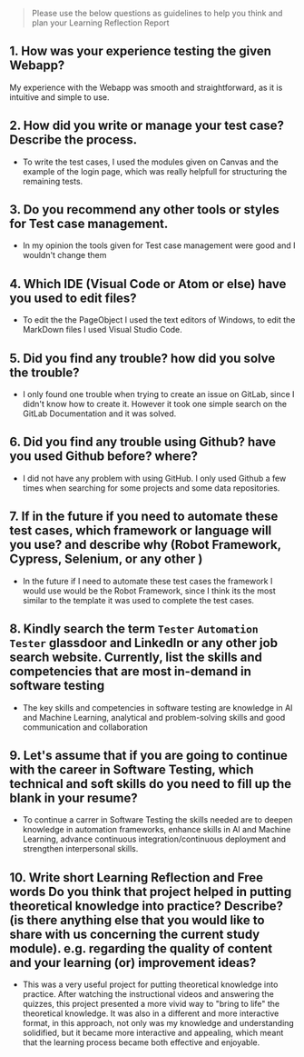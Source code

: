 > Please use the below questions as guidelines to help you think and plan your Learning Reflection Report

## 1. How was your experience testing the given Webapp?
My experience with the Webapp was smooth and straightforward, as it is intuitive and simple to use.     

## 2. How did you write or manage your test case? Describe the process.
- To write the test cases, I used the modules given on Canvas and the example of the login page, which was really helpfull for structuring the remaining tests.
    

## 3. Do you recommend any other tools or styles for Test case management. 
 - In my opinion the tools given for Test case management were good and I wouldn't change them


## 4. Which IDE (Visual Code or Atom or else) have you used to edit files?
- To edit the the PageObject I used the text editors of Windows, to edit the MarkDown files I used Visual Studio Code.


     
## 5. Did you find any trouble? how did you solve the trouble?
- I only found one trouble when trying to create an issue on GitLab, since I didn't know how to create it. However it took one simple search on the GitLab Documentation and it was solved.


## 6. Did you find any trouble using Github? have you used Github before? where?
- I did not have any problem with using GitHub. I only used Github a few times when searching for some projects and some data repositories.
 

      

## 7. If in the future if you need to automate these test cases, which framework or language will you use? and describe why (Robot Framework, Cypress, Selenium, or any other )
- In the future if I need to automate these test cases the framework I would use would be the Robot Framework, since I think its the most similar to the template it was used to complete the test cases.



## 8. Kindly search the term `Tester` `Automation Tester` glassdoor and LinkedIn or any other job search website. Currently, list the skills and competencies that are most in-demand in software testing
- The key skills and competencies in software testing are knowledge in AI and Machine Learning, analytical and problem-solving skills and good communication and collaboration



## 9. **Let's assume** that if you are going to continue with the career in Software Testing, which technical and soft skills do you need to fill up the blank in your resume?
- To continue a carrer in Software Testing the skills needed are to deepen knowledge in automation frameworks, enhance skills in AI and Machine Learning, advance continuous integration/continuous deployment and strengthen interpersonal skills.




## 10. Write short Learning Reflection and  Free words Do you think that project helped in putting theoretical knowledge into practice? Describe? (is there anything else that you would like to share with us concerning the current study module). e.g. regarding the quality of content and your learning (or) improvement ideas? 
- This was a very useful project for putting theoretical knowledge into practice. After watching the instructional videos and answering the quizzes, this project presented a more vivid way to "bring to life" the theoretical knowledge. It was also in a different and more interactive format, in this approach,
not only was my knowledge and understanding solidified, but it became more interactive and appealing, which meant that the learning process became both effective and enjoyable.




 





